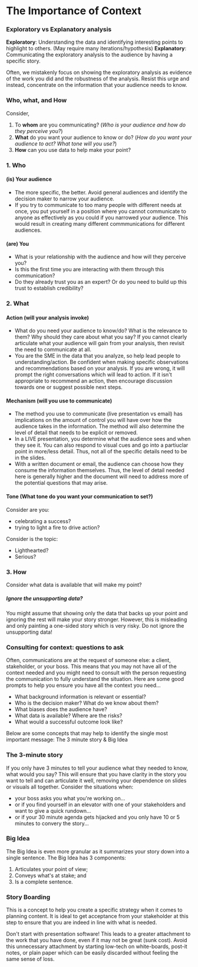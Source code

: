 # The Importance of Context

### Exploratory vs Explanatory analysis
**Exploratory**: Understanding the data and identifying interesting points to highlight to others. (May require many iterations/hypothesis)
**Explanatory**: Communicating the exploratory analysis to the audience by having a specific story.

Often, we mistakenly focus on showing the exploratory analysis as evidence of the work you did and the robustness of the analysis. Resist this urge and instead, concentrate on the information that your audience needs to know. 

### Who, what, and How
Consider, 
1. To **whom** are you communicating? (_Who is your audience and how do they perceive you?_)
2. **What** do you want your audience to know or do? (_How do you want your audience to act? What tone will you use?_)
3. **How** can you use data to help make your point?

### 1. Who
#### (is) Your audience 
- The more specific, the better. Avoid general audiences and identify the decision maker to narrow your audience.
- If you try to communicate to too many people with different needs at once, you put yourself in a position where you cannot communicate to anyone as effectively as you could if you narrowed your audience. This would result in creating many different commmunications for different audiences.
  
#### (are) You
- What is your relationship with the audience and how will they perceive you?
- Is this the first time you are interacting with them through this communication?
- Do they already trust you as an expert? Or do you need to build up this trust to establish credibility?

### 2. What
#### Action (will your analysis invoke)
- What do you need your audience to know/do? What is the relevance to them? Why should they care about what you say? If you cannot clearly articulate what your audience will gain from your analysis, then revisit the need to communicate at all.
- You are the SME in the data that you analyze, so help lead people to understanding/action. Be confident when making specific observations and recommendations based on your analysis. If you are wrong, it will prompt the right conversations which will lead to action. If it isn't appropriate to recommend an action, then encourage discussion towards one or suggest possible next steps.

#### Mechanism (will you use to communicate) 
- The method you use to communicate (live presentation vs email) has implications on the amount of control you will have over how the audience takes in the information. The method will also determine the level of detail that needs to be explicit or removed. 
- In a LIVE presentation, you determine what the audience sees and when they see it. You can also respond to visual cues and go into a partiuclar point in more/less detail. Thus, not all of the specific details need to be in the slides.
- With a written document or email, the audience can choose how they consume the information themselves. Thus, the level of detail needed here is generally higher and the document will need to address more of the potential questions that may arise.

#### Tone (What tone do you want your communication to set?)
Consider are you: 
- celebrating a success?
- trying to light a fire to drive action?

Consider is the topic:
- Lighthearted?
- Serious?

### 3. How
Consider what data is available that will make my point?

##### Ignore the unsupporting data?
You might assume that showing only the data that backs up your point and ignoring the rest will make your story stronger. However, this is misleading and only painting a one-sided story which is very risky. Do not ignore the unsupporting data!
  
### Consulting for context: questions to ask
Often, communications are at the request of someone else: a client, stakeholder, or your boss. This means that you may not have all of the context needed and you might need to consult with the person requesting the communication to fully understand the situation. Here are some good prompts to help you ensure you have all the context you need...
- What background information is relevant or essential?
- Who is the decision maker? What do we know about them?
- What biases does the audience have?
- What data is available? Where are the risks?
- What would a successful outcome look like?

Below are some concepts that may help to identify the single most important message: The 3 minute story & Big Idea

###  The 3-minute story
If you only have 3 minutes to tell your audience what they needed to know, what would you say? This will ensure that you have clarity in the story you want to tell and can articulate it well, removing your dependence on slides or visuals all together. 
Consider the situations when:
- your boss asks you what you're working on...
- or if you find yourself in an elevator with one of your stakeholders and want to give a quick rundown...
- or if your 30 minute agenda gets hijacked and you only have 10 or 5 minutes to convery the story...

### Big Idea
The Big Idea is even more granular as it summarizes your story down into a single sentence. The Big Idea has 3 components:
1. Articulates your point of view;
2. Conveys what's at stake; and
3. Is a complete sentence.

### Story Boarding 
This is a concept to help you create a specific strategy when it comes to planning content. It is ideal to get acceptance from your stakeholder at this step to ensure that you are indeed in line with what is needed.

Don't start with presentation software! This leads to a greater attachment to the work that you have done, even if it may not be great (sunk cost). Avoid this unnecessary attachment by starting low-tech on white-boards, post-it notes, or plain paper which can be easily discarded without feeling the same sense of loss.
